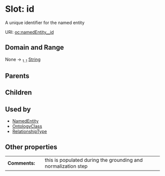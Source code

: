
# Slot: id


A unique identifier for the named entity

URI: [oc:namedEntity__id](http://w3id.org/ontogpt/ontology-class-templatenamedEntity__id)


## Domain and Range

None &#8594;  <sub>1..1</sub> [String](types/String.md)

## Parents


## Children


## Used by

 * [NamedEntity](NamedEntity.md)
 * [OntologyClass](OntologyClass.md)
 * [RelationshipType](RelationshipType.md)

## Other properties

|  |  |  |
| --- | --- | --- |
| **Comments:** | | this is populated during the grounding and normalization step |

